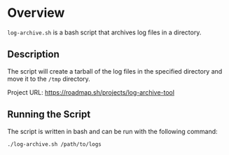 # Overview

`log-archive.sh` is a bash script that archives log files in a directory.

## Description

The script will create a tarball of the log files in the specified directory and move it to the `/tmp` directory.

Project URL: <https://roadmap.sh/projects/log-archive-tool>

## Running the Script

The script is written in bash and can be run with the following command:

```bash
./log-archive.sh /path/to/logs
```
